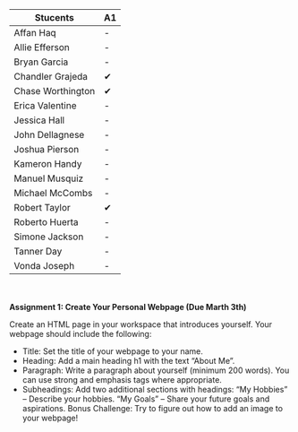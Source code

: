 | Stucents             | A1   |
| -------------------- | ---- |
| Affan Haq            | -    |
| Allie Efferson       | -    |
| Bryan Garcia         | -    |
| Chandler Grajeda     | ✔    |
| Chase Worthington    | ✔    |
| Erica Valentine      | -    |
| Jessica Hall         | -    |
| John Dellagnese      | -    |
| Joshua Pierson       | -    |
| Kameron Handy        | -    |
| Manuel Musquiz       | -    |
| Michael McCombs      | -    |
| Robert Taylor        | ✔    |
| Roberto Huerta       | -    |
| Simone Jackson       | -    |
| Tanner Day           | -    |
| Vonda Joseph         | -    |



<br><br>
<strong>Assignment 1: Create Your Personal Webpage (Due Marth 3th)</strong>

Create an HTML page in your workspace that introduces yourself. Your webpage should include the following:
- Title: Set the title of your webpage to your name.
- Heading: Add a main heading h1 with the text “About Me”.
- Paragraph: Write a paragraph  about yourself (minimum 200 words). You can use strong and emphasis tags where appropriate.
- Subheadings: Add two additional sections with headings:
“My Hobbies” – Describe your hobbies.
“My Goals” – Share your future goals and aspirations.
Bonus Challenge: Try to figure out how to add an image to your webpage!